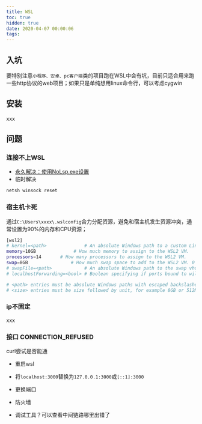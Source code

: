 ```yaml
---
title: WSL
toc: true
hidden: true
date: 2020-04-07 00:00:06
tags:
---
```


## 入坑
要特别注意`小程序、安卓、pc客户端`类的项目跑在WSL中会有坑，目前只适合用来跑一些http协议的web项目；如果只是单纯想用linux命令行，可以考虑cygwin

## 安装
xxx

## 问题
### 连接不上WSL
* [永久解决：使用NoLsp.exe设置](https://github.com/microsoft/WSL/issues/4177)
* 临时解决
```sh
netsh winsock reset
```

### 宿主机卡死
通过`C:\Users\xxxx\.wslconfig`合力分配资源，避免和宿主机发生资源冲突，通常设置为90%的内存和CPU资源；
```sh
[wsl2]
# kernel=<path>              # An absolute Windows path to a custom Linux kernel.
memory=10GB              # How much memory to assign to the WSL2 VM.
processors=14       # How many processors to assign to the WSL2 VM.
swap=8GB                # How much swap space to add to the WSL2 VM. 0 for no swap file.
# swapFile=<path>            # An absolute Windows path to the swap vhd.
# localhostForwarding=<bool> # Boolean specifying if ports bound to wildcard or localhost in the WSL2 VM should be connectable from the host via localhost:port (default true).

# <path> entries must be absolute Windows paths with escaped backslashes, for example C:\\Users\\Ben\\kernel
# <size> entries must be size followed by unit, for example 8GB or 512MB
```

### ip不固定
xxx


### 接口 CONNECTION_REFUSED
curl尝试是否能通

* 重启wsl
* 将`localhost:3000`替换为`127.0.0.1:3000`或`[::1]:3000`
* 更换端口
* 防火墙

* 调试工具？可以查看中间链路哪里出错了
